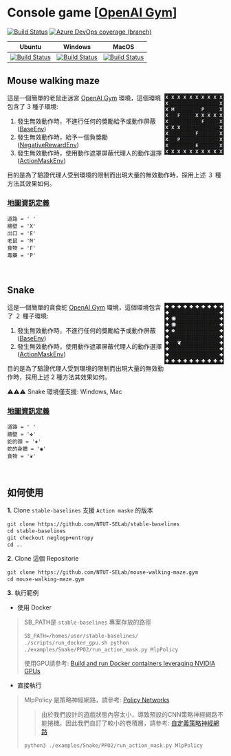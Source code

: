 # Console game [[OpenAI Gym](https://gym.openai.com/)]

[![Build Status](https://dev.azure.com/KennethTang/github/_apis/build/status/NTUT-SELab.ConsoleGame-ActionMask.Gym?branchName=master)](https://dev.azure.com/KennethTang/github/_build/latest?definitionId=10&branchName=master)
[![Azure DevOps coverage (branch)](https://img.shields.io/azure-devops/coverage/KennethTang/github/10/master)](https://dev.azure.com/KennethTang/github/_build/latest?definitionId=10&branchName=master)

|Ubuntu|Windows|MacOS|
|:--:|:--:|:--:|
|[![Build Status](https://dev.azure.com/KennethTang/github/_apis/build/status/NTUT-SELab.ConsoleGame-ActionMask.Gym?branchName=master&jobname=Ubuntu)](https://dev.azure.com/KennethTang/github/_build/latest?definitionId=10&branchName=master)|[![Build Status](https://dev.azure.com/KennethTang/github/_apis/build/status/NTUT-SELab.ConsoleGame-ActionMask.Gym?branchName=master&jobname=Windows)](https://dev.azure.com/KennethTang/github/_build/latest?definitionId=10&branchName=master)|[![Build Status](https://dev.azure.com/KennethTang/github/_apis/build/status/NTUT-SELab.ConsoleGame-ActionMask.Gym?branchName=master&jobname=MacOS)](https://dev.azure.com/KennethTang/github/_build/latest?definitionId=10&branchName=master)|

## Mouse walking maze
<img src="./img/default_map.gif" align="right"/>

這是一個簡單的老鼠走迷宮 [OpenAI Gym](https://gym.openai.com/) 環境，這個環境包含了 3 種子環境:

1. 發生無效動作時，不進行任何的獎勵給予或動作屏蔽 ([BaseEnv](./env/MouseWalkingMaze/base_env.py))
1. 發生無效動作時，給予一個負獎勵 ([NegativeRewardEnv](./env/MouseWalkingMaze/negative_reward_env.py))
1. 發生無效動作時，使用動作遮罩屏蔽代理人的動作選擇 ([ActionMaskEnv](./env/MouseWalkingMaze/action_mask_env.py))

目的是為了驗證代理人受到環境的限制而出現大量的無效動作時，採用上述 ３ 種方法其效果如何。

### [地圖資訊定義](./env/MouseWalkingMaze/map_define.py)
```
道路 = ' '
牆壁 = 'X'
出口 = 'E'
老鼠 = 'M'
食物 = 'F'
毒藥 = 'P'
```

<br>

## Snake
<img src="./img/Snake.gif" align="right"/>

這是一個簡單的貪食蛇 [OpenAI Gym](https://gym.openai.com/) 環境，這個環境包含了 ２ 種子環境:

1. 發生無效動作時，不進行任何的獎勵給予或動作屏蔽 ([BaseEnv](./env/Snake/base_env.py))
1. 發生無效動作時，使用動作遮罩屏蔽代理人的動作選擇 ([ActionMaskEnv](./env/Snake/action_mask_env.py))

目的是為了驗證代理人受到環境的限制而出現大量的無效動作時，採用上述 2 種方法其效果如何。

⚠️⚠️⚠️ Snake 環境僅支援: Windows, Mac

### [地圖資訊定義](./env/Snake/map_define.py)
```
道路 = ' '
牆壁 = '✤'
蛇的頭 = '❖'
蛇的身體 = '◉'
食物 = '❦'
```

<br/>

## 如何使用

**1.** Clone `stable-baselines` 支援 `Action maske` 的版本
```
git clone https://github.com/NTUT-SELab/stable-baselines
cd stable-baselines
git checkout neglogp+entropy
cd ..
```
**2.** Clone 這個 Repositorie
```
git clone https://github.com/NTUT-SELab/mouse-walking-maze.gym
cd mouse-walking-maze.gym
```

**3.** 執行範例
- 使用 Docker

> SB_PATH是 `stable-baselines` 專案存放的路徑
> ```
> SB_PATH=/homes/user/stable-baselines/ ./scripts/run_docker_gpu.sh python ./examples/Snake/PPO2/run_action_mask.py MlpPolicy
> ```
> 使用GPU請參考: [Build and run Docker containers leveraging NVIDIA GPUs](https://github.com/NVIDIA/nvidia-docker)

- 直接執行
> MlpPolicy 是策略神經網路，請參考: [Policy Networks](https://stable-baselines.readthedocs.io/en/master/modules/policies.html)
>> 由於我們設計的遊戲狀態內容太小，導致預設的CNN策略神經網路不能捲機。因此我們自訂了較小的卷積層，請參考: [自定義策略神經網路](./examples/utils/custom_policy.py)
> ```
> python3 ./examples/Snake/PPO2/run_action_mask.py MlpPolicy
> ```
